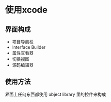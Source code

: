 # 使用xcode

## 界面构成

- 项目导航栏
- Interface Builder
- 属性查看器
- 切换视图
- 源码编辑器

## 使用方法

界面上任何东西都使用 object library 里的控件来构成
